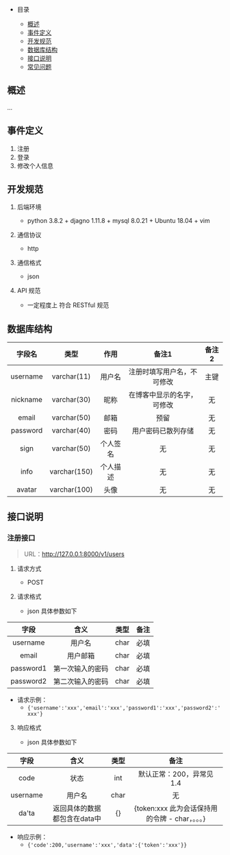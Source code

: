 
-   目录

    -   [概述](##概述)
    -   [事件定义](##事件定义)
    -   [开发规范](##开发规范)
    -   [数据库结构](###数据库结构)
    -   [接口说明](##接口说明)
    -   [常见问题]()

## 概述

...

## 事件定义

1.  注册
2.  登录
3.  修改个人信息

## 开发规范

1.  后端环境

    -   python  3.8.2 + djagno 1.11.8 + mysql 8.0.21 + Ubuntu 18.04 + vim

2.  通信协议

    -   http

3.  通信格式

    -   json

4.  API 规范

    -   一定程度上 符合 RESTful 规范

## 数据库结构

|  字段名  |     类型     |   作用   |           备注1            | 备注2 |
| :------: | :----------: | :------: | :------------------------: | :---: |
| username | varchar(11)  |  用户名  | 注册时填写用户名，不可修改 | 主键  |
| nickname | varchar(30)  |   昵称   | 在博客中显示的名字，可修改 |  无   |
|  email   | varchar(50)  |   邮箱   |            预留            |  无   |
| password | varchar(40)  |   密码   |     用户密码已散列存储     |  无   |
|   sign   | varchar(50)  | 个人签名 |             无             |  无   |
|   info   | varchar(150) | 个人描述 |             无             |  无   |
|  avatar  | varchar(100) |   头像   |             无             |  无   |

## 接口说明

### 注册接口

> URL：http://127.0.0.1:8000/v1/users

1.  请求方式

    -   POST

2.  请求格式

    -   json 具体参数如下

|   字段    |       含义       | 类型  | 备注  |
| :-------: | :--------------: | :---: | :---: |
| username  |      用户名      | char  | 必填  |
|   email   |     用户邮箱     | char  | 必填  |
| password1 | 第一次输入的密码 | char  | 必填  |
| password2 | 第二次输入的密码 | char  | 必填  |

-   请求示例：
    -   `{'username':'xxx','email':'xxx','password1':'xxx','password2':'xxx'}`

3.  响应格式

    -   json 具体参数如下

|   字段   |             含义             | 类型  |                      备注                       |
| :------: | :--------------------------: | :---: | :---------------------------------------------: |
|   code   |             状态             |  int  |            默认正常：200，异常见 1.4            |
| username |            用户名            | char  |                       无                        |
|  da'ta   | 返回具体的数据都包含在data中 |  {}   | {token:xxx 此为会话保持用的令牌 - char，。。。} |

-   响应示例：
    -   `{'code':200,'username':'xxx','data':{'token':'xxx'}}`